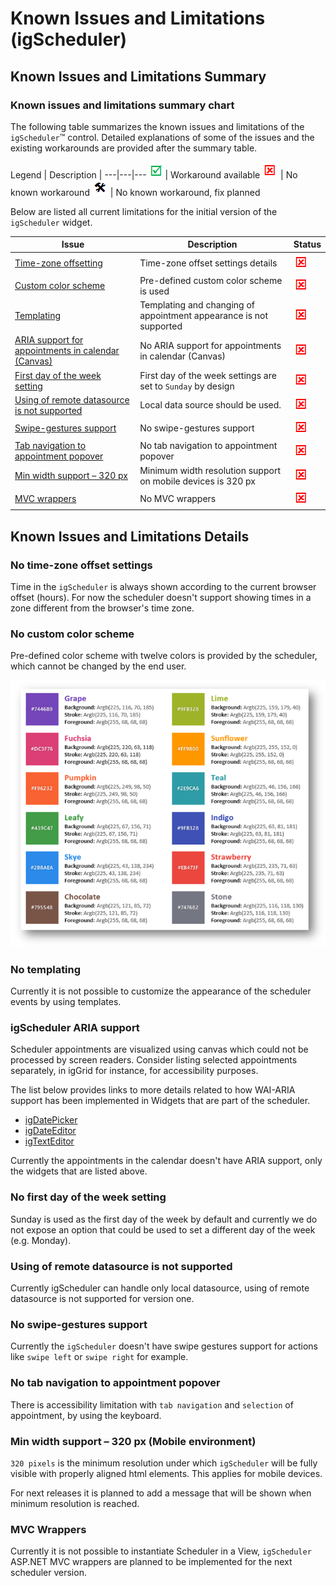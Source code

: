 <!--
|metadata|
{
    "fileName": "igscheduler-known-limitations",
    "controlName": "igScheduler",
    "tags": ["Known Issues","Tips and Tricks"]
}
|metadata|
-->

# Known Issues and Limitations (igScheduler)


## Known Issues and Limitations Summary


### Known issues and limitations summary chart

The following table summarizes the known issues and limitations of the `igScheduler`™ control. Detailed explanations of some of the issues and the existing workarounds are provided after the summary table.

Legend | Description |
---|---|---
![](../../images/images/positive.png) | Workaround available
![](../../images/images/negative.png) | No known workaround
![](../../images/images/plannedFix.png) | No known workaround, fix planned

Below are listed all current limitations for the initial version of the `igScheduler` widget.

Issue | Description | Status
---|---|---
[Time-zone offsetting](#NoTimeZoneOffsetting) | Time-zone offset settings details|![](../../images/images/negative.png)
[Custom color scheme](#NoCustomColorScheme) | Pre-defined custom color scheme is used |![](../../images/images/negative.png)
[Templating](#NoTemplating) | Templating and changing of appointment appearance is not supported |![](../../images/images/negative.png)
[ARIA support for appointments in calendar (Canvas)](#ARIASupport) | No ARIA support for appointments in calendar (Canvas) |![](../../images/images/negative.png)
[First day of the week setting](#FirstDayOfWeek) | First day of the week settings are set to `Sunday` by design |![](../../images/images/negative.png)
[Using of remote datasource is not supported](#remoteDS) | Local data source should be used. |![](../../images/images/negative.png)
[Swipe-gestures support](#SwipeGesture) | No swipe-gestures support |![](../../images/images/negative.png)
[Tab navigation to appointment popover](#NavigationToAppointmentPopover) | No tab navigation to appointment popover |![](../../images/images/negative.png)
[Min width support – 320 px](#MinWidthSupport) | Minimum width resolution support on mobile devices is 320 px |![](../../images/images/negative.png)
[MVC wrappers ](#MVCWrappers) | No MVC wrappers  |![](../../images/images/negative.png)


## Known Issues and Limitations Details


### <a id="NoTimeZoneOffsetting"></a>No time-zone offset settings

Time in the `igScheduler` is always shown according to the current browser offset (hours). For now the scheduler doesn't support showing times in a zone different from the browser's time zone.

### <a id="NoCustomColorScheme"></a>No custom color scheme

Pre-defined color scheme with twelve colors is provided by the scheduler, which cannot be changed by the end user.

![](images/preDefinedColors.png)


### <a id="NoTemplating"></a>No templating

Currently it is not possible to customize the appearance of the scheduler events by using templates.

### <a id="ARIASupport"></a>igScheduler ARIA support
Scheduler appointments are visualized using canvas which could not be processed by screen readers. Consider listing selected appointments separately, in igGrid for instance, for accessibility purposes.

The list below provides links to more details related to how WAI-ARIA support has been implemented in Widgets that are part of the scheduler.

- [igDatePicker](igdatepicker-accessibility-compliance.html#wai-aria)
- [igDateEditor](igdateeditor-accessibility-compliance.html#wai-aria)
- [igTextEditor](igtexteditor-accessibility-compliance.html#wai-aria)

Currently the appointments in the calendar doesn't have ARIA support, only the widgets that are listed above.

### <a id="FirstDayOfWeek"></a>No first day of the week setting

Sunday is used as the first day of the week by default and currently we do not expose an option that could be used to set a different day of the week (e.g. Monday).

### <a id="remoteDS"></a>Using of remote datasource is not supported
Currently igScheduler can handle only local datasource, using of remote datasource is not supported for version one.

### <a id="SwipeGesture"></a>No swipe-gestures support

Currently the `igScheduler` doesn't have swipe gestures support for actions like `swipe left` or `swipe right` for example.

### <a id="NavigationToAppointmentPopover"></a>No tab navigation to appointment popover

There is accessibility limitation with `tab navigation` and `selection` of appointment, by using the keyboard.

### <a id="MinWidthSupport"></a>Min width support – 320 px (Mobile environment)

`320 pixels` is the minimum resolution under which `igScheduler` will be fully visible with properly aligned html elements. This applies for mobile devices.

For next releases it is planned to add a message that will be shown when minimum resolution is reached.

### <a id="MVCWrappers"></a>MVC Wrappers

Currently it is not possible to instantiate Scheduler in a View, `igScheduler` ASP.NET MVC wrappers are planned to be implemented for the next scheduler version.


